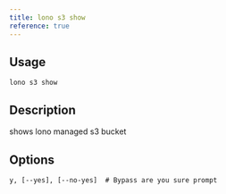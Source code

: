 ```yaml
---
title: lono s3 show
reference: true
---
```


## Usage

    lono s3 show

## Description

shows lono managed s3 bucket


## Options

```
y, [--yes], [--no-yes]  # Bypass are you sure prompt
```

